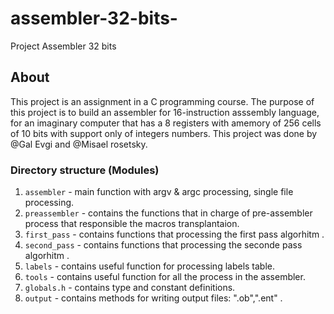 # assembler-32-bits-
Project Assembler 32 bits 


## About
This project is an assignment in a C programming course. The purpose of this project is to build an assembler for 16-instruction asssembly language, for an imaginary computer that has a 8 registers with amemory of 256 cells of 10 bits with support only of integers numbers.
This project was done by @Gal Evgi and @Misael rosetsky.

### Directory structure (Modules)
1. `assembler` - main function with argv & argc processing, single file processing.
2. `preassembler` - contains the functions that in charge of pre-assembler process that responsible the macros transplantaion.
3. `first_pass` - contains functions that processing the first pass algorhitm .
4. `second_pass` - contains functions that processing the seconde pass algorhitm .
5. `labels` - contains useful function for processing labels table.
6. `tools` - contains useful function for all the process in the assembler.
7. `globals.h` - contains type and constant definitions.
8. `output` -  contains methods for writing output files: ".ob",".ent" .

